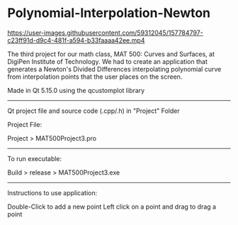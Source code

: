 # Polynomial-Interpolation-Newton



https://user-images.githubusercontent.com/59312045/157784797-c23ff91d-d9c4-481f-a594-b33faaaa42ee.mp4




The third project for our math class, MAT 500: Curves and Surfaces, at DigiPen Institute of Technology. We had to create an application that generates a Newton's Divided Differences interpolating polynomial curve from interpolation points that the user places on the screen.

Made in Qt 5.15.0 using the qcustomplot library

-------------------------------------------

Qt project file and source code (.cpp/.h) in 
"Project" Folder

Project File: 

Project > MAT500Project3.pro

-------------------------------------------

To run executable: 

Build > release > MAT500Project3.exe

-------------------------------------------

Instructions to use application:

Double-Click to add a new point
Left click on a point and drag to drag a point
